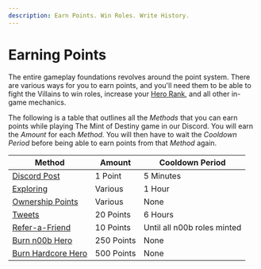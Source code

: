 ```yaml
---
description: Earn Points. Win Roles. Write History.
---
```


# Earning Points

The entire gameplay foundations revolves around the point system. There are various ways for you to earn points, and you'll need them to be able to fight the Villains to win roles, increase your [Hero Rank](../hero-rank.md), and all other in-game mechanics.

The following is a table that outlines all the _Methods_ that you can earn points while playing The Mint of Destiny game in our Discord. You will earn the _Amount_ for each _Method._ You will then have to wait the _Cooldown Period_ before being able to earn points from that _Method_ again.

| Method                                  | Amount     | Cooldown Period             |
| --------------------------------------- | ---------- | --------------------------- |
| [Discord Post](discord-post.md)         | 1 Point    | 5 Minutes                   |
| [Exploring](exploring.md)               | Various    | 1 Hour                      |
| [Ownership Points](ownership-points.md) | Various    | None                        |
| [Tweets](tweets.md)                     | 20 Points  | 6 Hours                     |
| [Refer-a-Friend](refer-a-friend.md)     | 10 Points  | Until all n00b roles minted |
| [Burn n00b Hero](./#burn-a-token)       | 250 Points | None                        |
| [Burn Hardcore Hero](./#burn-a-token)   | 500 Points | None                        |

